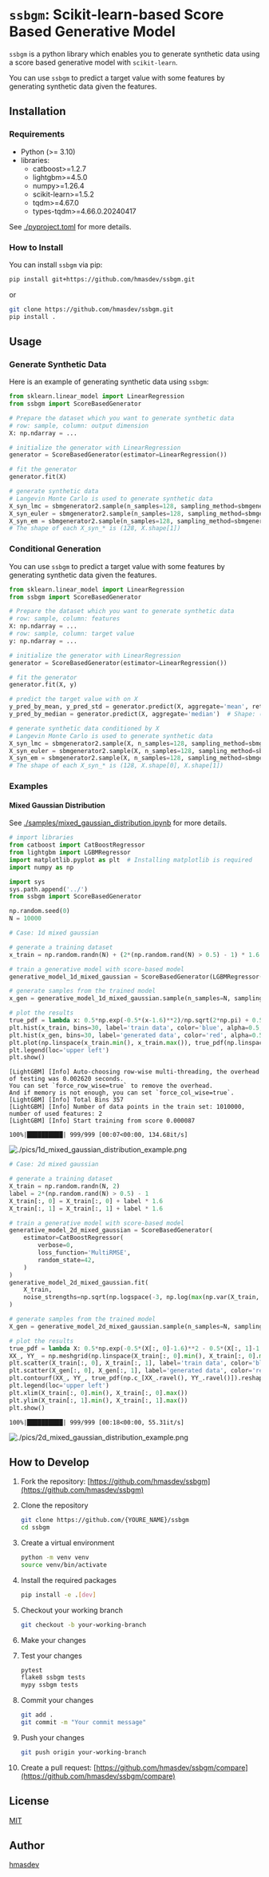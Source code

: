 # `ssbgm`: Scikit-learn-based Score Based Generative Model

`ssbgm` is a python library which enables you to generate synthetic data using a score based generative model with `scikit-learn`.

You can use `ssbgm` to predict a target value with some features by generating synthetic data given the features.

## Installation

### Requirements

- Python (>= 3.10)
- libraries:
  - catboost>=1.2.7
  - lightgbm>=4.5.0
  - numpy>=1.26.4
  - scikit-learn>=1.5.2
  - tqdm>=4.67.0
  - types-tqdm>=4.66.0.20240417

See [./pyproject.toml](./pyproject.toml) for more details.

### How to Install

You can install `ssbgm` via pip:

```bash
pip install git+https://github.com/hmasdev/ssbgm.git
```

or

```bash
git clone https://github.com/hmasdev/ssbgm.git
pip install .
```

## Usage

### Generate Synthetic Data

Here is an example of generating synthetic data using `ssbgm`:

```python
from sklearn.linear_model import LinearRegression
from ssbgm import ScoreBasedGenerator

# Prepare the dataset which you want to generate synthetic data
# row: sample, column: output dimension
X: np.ndarray = ...

# initialize the generator with LinearRegression
generator = ScoreBasedGenerator(estimator=LinearRegression())

# fit the generator
generator.fit(X)

# generate synthetic data
# Langevin Monte Carlo is used to generate synthetic data
X_syn_lmc = sbmgenerator2.sample(n_samples=128, sampling_method=sbmgenerator2.SamplingMethod.LANGEVIN_MONTECARLO, alpha=0.2, n_warmup=1000).squeeze()
X_syn_euler = sbmgenerator2.sample(n_samples=128, sampling_method=sbmgenerator2.SamplingMethod.EULER).squeeze()
X_syn_em = sbmgenerator2.sample(n_samples=128, sampling_method=sbmgenerator2.SamplingMethod.EULER_MARUYAMA).squeeze()
# The shape of each X_syn_* is (128, X.shape[1])
```

### Conditional Generation

You can use `ssbgm` to predict a target value with some features by generating synthetic data given the features.

```python
from sklearn.linear_model import LinearRegression
from ssbgm import ScoreBasedGenerator

# Prepare the dataset which you want to generate synthetic data
# row: sample, column: features
X: np.ndarray = ...
# row: sample, column: target value
y: np.ndarray = ...

# initialize the generator with LinearRegression
generator = ScoreBasedGenerator(estimator=LinearRegression())

# fit the generator
generator.fit(X, y)

# predict the target value with on X
y_pred_by_mean, y_pred_std = generator.predict(X, aggregate='mean', return_std=True)  # Shape: (X.shape[0], y.shape[1]), (X.shape[0], y.shape[1])
y_pred_by_median = generator.predict(X, aggregate='median')  # Shape: (X.shape[0], y.shape[1])

# generate synthetic data conditioned by X
# Langevin Monte Carlo is used to generate synthetic data
X_syn_lmc = sbmgenerator2.sample(X, n_samples=128, sampling_method=sbmgenerator2.SamplingMethod.LANGEVIN_MONTECARLO, alpha=0.2, n_warmup=1000).squeeze()
X_syn_euler = sbmgenerator2.sample(X, n_samples=128, sampling_method=sbmgenerator2.SamplingMethod.EULER).squeeze()
X_syn_em = sbmgenerator2.sample(X, n_samples=128, sampling_method=sbmgenerator2.SamplingMethod.EULER_MARUYAMA).squeeze()
# The shape of each X_syn_* is (128, X.shape[0], X.shape[1])
```

### Examples

#### Mixed Gaussian Distribution

See [./samples/mixed_gaussian_distribution.ipynb](./samples/mixed_gaussian_distribution.ipynb) for more details.

```python
# import libraries
from catboost import CatBoostRegressor
from lightgbm import LGBMRegressor
import matplotlib.pyplot as plt  # Installing matplotlib is required
import numpy as np

import sys
sys.path.append('../')
from ssbgm import ScoreBasedGenerator

np.random.seed(0)
N = 10000
```

```python
# Case: 1d mixed gaussian

# generate a training dataset
x_train = np.random.randn(N) + (2*(np.random.rand(N) > 0.5) - 1) * 1.6

# train a generative model with score-based model
generative_model_1d_mixed_gaussian = ScoreBasedGenerator(LGBMRegressor(random_state=42)).fit(x_train, noise_strengths=np.sqrt(np.logspace(-3, np.log(x_train.var()), 101)))

# generate samples from the trained model
x_gen = generative_model_1d_mixed_gaussian.sample(n_samples=N, sampling_method=ScoreBasedGenerator.SamplingMethod.EULER).squeeze()

# plot the results
true_pdf = lambda x: 0.5*np.exp(-0.5*(x-1.6)**2)/np.sqrt(2*np.pi) + 0.5*np.exp(-0.5*(x+1.6)**2)/np.sqrt(2*np.pi)
plt.hist(x_train, bins=30, label='train data', color='blue', alpha=0.5, density=True)
plt.hist(x_gen, bins=30, label='generated data', color='red', alpha=0.5, density=True)
plt.plot(np.linspace(x_train.min(), x_train.max()), true_pdf(np.linspace(x_train.min(), x_train.max())), 'k-', label='true pdf')
plt.legend(loc='upper left')
plt.show()
```

    [LightGBM] [Info] Auto-choosing row-wise multi-threading, the overhead of testing was 0.002620 seconds.
    You can set `force_row_wise=true` to remove the overhead.
    And if memory is not enough, you can set `force_col_wise=true`.
    [LightGBM] [Info] Total Bins 357
    [LightGBM] [Info] Number of data points in the train set: 1010000, number of used features: 2
    [LightGBM] [Info] Start training from score 0.000087

    100%|██████████| 999/999 [00:07<00:00, 134.68it/s]

![./pics/1d_mixed_gaussian_distribution_example.png](./pics/1d_mixed_gaussian_distribution_example.png)

```python
# Case: 2d mixed gaussian

# generate a training dataset
X_train = np.random.randn(N, 2)
label = 2*(np.random.rand(N) > 0.5) - 1
X_train[:, 0] = X_train[:, 0] + label * 1.6
X_train[:, 1] = X_train[:, 1] + label * 1.6

# train a generative model with score-based model
generative_model_2d_mixed_gaussian = ScoreBasedGenerator(
    estimator=CatBoostRegressor(
        verbose=0,
        loss_function='MultiRMSE',
        random_state=42,
    )
)
generative_model_2d_mixed_gaussian.fit(
    X_train,
    noise_strengths=np.sqrt(np.logspace(-3, np.log(max(np.var(X_train, axis=0))), 11)),
)

# generate samples from the trained model
X_gen = generative_model_2d_mixed_gaussian.sample(n_samples=N, sampling_method=ScoreBasedGenerator.SamplingMethod.EULER).squeeze()

# plot the results
true_pdf = lambda X: 0.5*np.exp(-0.5*(X[:, 0]-1.6)**2 - 0.5*(X[:, 1]-1.6)**2)/2/np.pi + 0.5*np.exp(-0.5*(X[:, 0]+1.6)**2 - 0.5*(X[:, 1]+1.6)**2)/2/np.pi
XX_, YY_ = np.meshgrid(np.linspace(X_train[:, 0].min(), X_train[:, 0].max()), np.linspace(X_train[:, 1].min(), X_train[:, 1].max()))
plt.scatter(X_train[:, 0], X_train[:, 1], label='train data', color='blue', alpha=0.2, marker='x')
plt.scatter(X_gen[:, 0], X_gen[:, 1], label='generated data', color='red', alpha=0.2, marker='o')
plt.contourf(XX_, YY_, true_pdf(np.c_[XX_.ravel(), YY_.ravel()]).reshape(XX_.shape), alpha=0.5)
plt.legend(loc='upper left')
plt.xlim(X_train[:, 0].min(), X_train[:, 0].max())
plt.ylim(X_train[:, 1].min(), X_train[:, 1].max())
plt.show()
```

    100%|██████████| 999/999 [00:18<00:00, 55.31it/s]

![./pics/2d_mixed_gaussian_distribution_example.png](./pics/2d_mixed_gaussian_distribution_example.png)

## How to Develop

1. Fork the repository: [https://github.com/hmasdev/ssbgm](https://github.com/hmasdev/ssbgm)
2. Clone the repository

   ```bash
   git clone https://github.com/{YOURE_NAME}/ssbgm
   cd ssbgm
   ```

3. Create a virtual environment

   ```bash
   python -m venv venv
   source venv/bin/activate
   ```

4. Install the required packages

   ```bash
   pip install -e .[dev]
   ```

5. Checkout your working branch

   ```bash
   git checkout -b your-working-branch
   ```

6. Make your changes

7. Test your changes

   ```bash
   pytest
   flake8 ssbgm tests
   mypy ssbgm tests
   ```

8. Commit your changes

   ```bash
   git add .
   git commit -m "Your commit message"
   ```

9. Push your changes

   ```bash
   git push origin your-working-branch
   ```

10. Create a pull request: [https://github.com/hmasdev/ssbgm/compare](https://github.com/hmasdev/ssbgm/compare)

## License

[MIT](./LICENSE)

## Author

[hmasdev](https://github.com/hmasdev)
